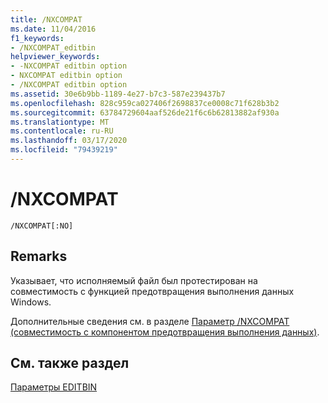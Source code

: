 ```yaml
---
title: /NXCOMPAT
ms.date: 11/04/2016
f1_keywords:
- /NXCOMPAT_editbin
helpviewer_keywords:
- -NXCOMPAT editbin option
- NXCOMPAT editbin option
- /NXCOMPAT editbin option
ms.assetid: 30e6b9bb-1189-4e27-b7c3-587e239437b7
ms.openlocfilehash: 828c959ca027406f2698837ce0008c71f628b3b2
ms.sourcegitcommit: 63784729604aaf526de21f6c6b62813882af930a
ms.translationtype: MT
ms.contentlocale: ru-RU
ms.lasthandoff: 03/17/2020
ms.locfileid: "79439219"
---
```

# <a name="nxcompat"></a>/NXCOMPAT

```
/NXCOMPAT[:NO]
```

## <a name="remarks"></a>Remarks

Указывает, что исполняемый файл был протестирован на совместимость с функцией предотвращения выполнения данных Windows.

Дополнительные сведения см. в разделе [Параметр /NXCOMPAT (совместимость с компонентом предотвращения выполнения данных)](nxcompat-compatible-with-data-execution-prevention.md).

## <a name="see-also"></a>См. также раздел

[Параметры EDITBIN](editbin-options.md)
